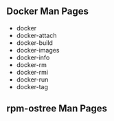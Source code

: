 ## Docker Man Pages

* docker
* docker-attach
* docker-build
* docker-images
* docker-info
* docker-rm
* docker-rmi
* docker-run
* docker-tag


## rpm-ostree Man Pages
